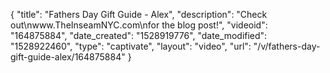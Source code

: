 {
    "title": "Fathers Day Gift Guide - Alex",
    "description": "Check out\nwww.TheInseamNYC.com\nfor the blog post!",
    "videoid": "164875884",
    "date_created": "1528919776",
    "date_modified": "1528922460",
    "type": "captivate",
    "layout": "video",
    "url": "\/v\/fathers-day-gift-guide-alex\/164875884"
}